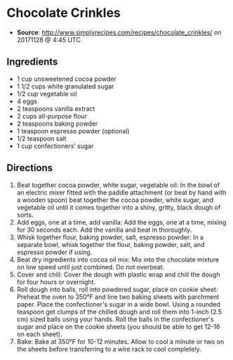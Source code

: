 # Chocolate Crinkles
* **Source**: http://www.simplyrecipes.com/recipes/chocolate_crinkles/ on 20171128 @ 4:45 UTC

## Ingredients
* 1 cup unsweetened cocoa powder
* 1 1/2 cups white granulated sugar
* 1/2 cup vegetable oil
* 4 eggs
* 2 teaspoons vanilla extract
* 2 cups all-purpose flour
* 2 teaspoons baking powder
* 1 teaspoon espresso powder (optional)
* 1/2 teaspoon salt
* 1 cup confectioners’ sugar

## Directions
1. Beat together cocoa powder, white sugar, vegetable oil: In the bowl of an electric mixer fitted with the paddle attachment (or beat by hand with a wooden spoon) beat together the cocoa powder, white sugar, and vegetable oil until it comes together into a shiny, gritty, black dough of sorts.
2. Add eggs, one at a time, add vanilla: Add the eggs, one at a time, mixing for 30 seconds each. Add the vanilla and beat in thoroughly.
3. Whisk together flour, baking powder, salt, espresso powder: In a separate bowl, whisk together the flour, baking powder, salt, and espresso powder if using.
4. Beat dry ingredients into cocoa oil mix: Mix into the chocolate mixture on low speed until just combined. Do not overbeat.
5. Cover and chill: Cover the dough with plastic wrap and chill the dough for four hours or overnight.
6. Roll dough into balls, roll into powdered sugar, place on cookie sheet: Preheat the oven to 350°F and line two baking sheets with parchment paper. Place the confectioner's sugar in a wide bowl.
Using a rounded teaspoon get clumps of the chilled dough and roll them into 1-inch (2.5 cm) sized balls using your hands.
Roll the balls in the confectioner's sugar and place on the cookie sheets (you should be able to get 12-16 on each sheet).
7. Bake: Bake at 350°F for 10-12 minutes. Allow to cool a minute or two on the sheets before transferring to a wire rack to cool completely.
